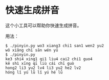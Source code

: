 # 快速生成拼音 #

这个小工具可以帮助你快速生成拼音。

用法：

```
$ ./pinyin.py wo3 xiang3 chi1 san1 wen2 yu2
wǒ xiǎng chī sān wén yú
$ ./pinyin.py
ke3 shi4 xing1 qi1 liu4 cai2 chi1 guo4
kě shì xīng qī liù cái chī guò
hong2 li3 yu2 lv4 li3 yu2 he2 lv2
hóng lǐ yú lǜ lǐ yú hé lǘ
```

